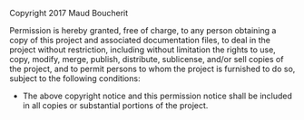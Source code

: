 Copyright 2017 Maud Boucherit

Permission is hereby granted, free of charge, to any person obtaining a copy of this project
and associated documentation files, to deal in the project without restriction, including
without limitation the rights to use, copy, modify, merge, publish, distribute, sublicense,
and/or sell copies of the project, and to permit persons to whom the project is furnished to
do so, subject to the following conditions:
- The above copyright notice and this permission notice shall be included in all copies or
substantial portions of the project.
